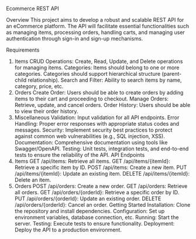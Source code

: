 Ecommerce REST API

Overview
This project aims to develop a robust and scalable REST API for an eCommerce platform. The API will facilitate essential functionalities such as managing items, processing orders, handling carts, and managing user authentication through sign-in and sign-up mechanisms.

Requirements
1. Items
CRUD Operations:
Create, Read, Update, and Delete operations for managing items.
Categories:
Items should belong to one or more categories.
Categories should support hierarchical structure (parent-child relationship).
Search and Filter:
Ability to search items by name, category, price, etc.
2. Orders
Create Order:
Users should be able to create orders by adding items to their cart and proceeding to checkout.
Manage Orders:
Retrieve, update, and cancel orders.
Order History:
Users should be able to view their order history.
4. Miscellaneous
Validation:
Input validation for all API endpoints.
Error Handling:
Proper error responses with appropriate status codes and messages.
Security:
Implement security best practices to protect against common web vulnerabilities (e.g., SQL injection, XSS).
Documentation:
Comprehensive documentation using tools like Swagger/OpenAPI.
Testing:
Unit tests, integration tests, and end-to-end tests to ensure the reliability of the API.
API Endpoints
1. Items
GET /api/items: Retrieve all items.
GET /api/items/{itemId}: Retrieve a specific item by ID.
POST /api/items: Create a new item.
PUT /api/items/{itemId}: Update an existing item.
DELETE /api/items/{itemId}: Delete an item.
2. Orders
POST /api/orders: Create a new order.
GET /api/orders: Retrieve all orders.
GET /api/orders/{orderId}: Retrieve a specific order by ID.
PUT /api/orders/{orderId}: Update an existing order.
DELETE /api/orders/{orderId}: Cancel an order.
Getting Started
Installation: Clone the repository and install dependencies.
Configuration: Set up environment variables, database connection, etc.
Running: Start the server.
Testing: Execute tests to ensure functionality.
Deployment: Deploy the API to a production environment.
